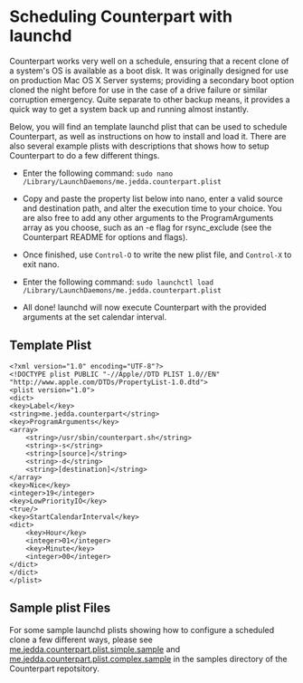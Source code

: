 Scheduling Counterpart with launchd
=========================

Counterpart works very well on a schedule, ensuring that a recent clone of a system's OS is available as a boot disk. It was originally designed for use on production Mac OS X Server systems; providing a secondary boot option cloned the night before for use in the case of a drive failure or similar corruption emergency. Quite separate to other backup means, it provides a quick way to get a system back up and running almost instantly.

Below, you will find an template launchd plist that can be used to schedule Counterpart, as well as instructions on how to install and load it. There are also several example plists with descriptions that shows how to setup Counterpart to do a few different things.

* Enter the following command: `sudo nano /Library/LaunchDaemons/me.jedda.counterpart.plist`

* Copy and paste the property list below into nano, enter a valid source and destination path, and alter the execution time to your choice. You are also free to add any other arguments to the ProgramArguments array as you choose, such as an -e flag for rsync\_exclude (see the Counterpart README for options and flags).

* Once finished, use `Control-O` to write the new plist file, and `Control-X` to exit nano.

* Enter the following command: `sudo launchctl load /Library/LaunchDaemons/me.jedda.counterpart.plist`

* All done! launchd will now execute Counterpart with the provided arguments at the set calendar interval. 

Template Plist
--------------
    <?xml version="1.0" encoding="UTF-8"?>
    <!DOCTYPE plist PUBLIC "-//Apple//DTD PLIST 1.0//EN"
    "http://www.apple.com/DTDs/PropertyList-1.0.dtd">
    <plist version="1.0">
    <dict>
    <key>Label</key>
    <string>me.jedda.counterpart</string>
    <key>ProgramArguments</key>
    <array>
    	<string>/usr/sbin/counterpart.sh</string>
		<string>-s</string>
		<string>[source]</string>
		<string>-d</string>
    	<string>[destination]</string>
    </array>
	<key>Nice</key>
	<integer>19</integer>
	<key>LowPriorityIO</key>
	<true/>
    <key>StartCalendarInterval</key>
    <dict>
        <key>Hour</key>
        <integer>01</integer>
        <key>Minute</key>
        <integer>00</integer>
    </dict>
    </dict>
    </plist>

Sample plist Files
--------------

For some sample launchd plists showing how to configure a scheduled clone a few different ways, please see [me.jedda.counterpart.plist.simple.sample](https://github.com/jedda/Counterpart/blob/master/samples/me.jedda.counterpart.plist.simple.sample) and [me.jedda.counterpart.plist.complex.sample](https://github.com/jedda/Counterpart/blob/master/samples/me.jedda.counterpart.plist.complex.sample) in the samples directory of the Counterpart repotsitory.
